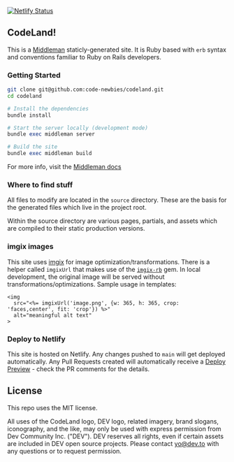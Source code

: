 [![Netlify Status](https://api.netlify.com/api/v1/badges/47c57550-c167-493b-9868-c669155b163c/deploy-status)](https://app.netlify.com/sites/codelandconf/deploys)

## CodeLand!

This is a [Middleman](https://middlemanapp.com/) staticly-generated site. It is Ruby based with `erb` syntax and conventions familiar to Ruby on Rails developers.

### Getting Started

```bash
git clone git@github.com:code-newbies/codeland.git
cd codeland
```

```ruby
# Install the dependencies
bundle install

# Start the server locally (development mode)
bundle exec middleman server

# Build the site
bundle exec middleman build
```

For more info, visit the [Middleman docs](https://middlemanapp.com/basics/install/)

### Where to find stuff

All files to modify are located in the `source` directory. These are the basis for the generated files which live in the project root.

Within the source directory are various pages, partials, and assets which are compiled to their static production versions.

### imgix images

This site uses [imgix](imgix.com) for image optimization/transformations. There is a helper called `imgixUrl` that makes use of the [`imgix-rb`](https://github.com/imgix/imgix-rb) gem. In local development, the original image will be served without transformations/optimizations. Sample usage in templates:

```erb
<img
  src="<%= imgixUrl('image.png', {w: 365, h: 365, crop: 'faces,center', fit: 'crop'}) %>"
  alt="meaningful alt text"
>
```

### Deploy to Netlify

This site is hosted on Netlify. Any changes pushed to `main` will get deployed automatically. Any Pull Requests created will automatically receive a [Deploy Preview](https://docs.netlify.com/site-deploys/deploy-previews/) - check the PR comments for the details.

## License

This repo uses the MIT license.

All uses of the CodeLand logo, DEV logo, related imagery, brand slogans, iconography, and the like, may only be used with express permission from Dev Community Inc. ("DEV"). DEV reserves all rights, even if certain assets are included in DEV open source projects. Please contact yo@dev.to with any questions or to request permission.
